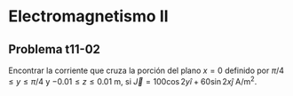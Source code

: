 # Electromagnetismo II
## Problema t11-02

Encontrar la corriente que cruza la porción del plano $`x=0`$ definido por
$`\pi/4 \le y \le \pi/4`$ y $`-0.01 \le z \le 0.01`$ m, si
$`\vec{J} = 100\cos 2y \hat{i} + 60\sin 2x\hat{j}\ \mathrm{A/m^2}.`$
